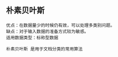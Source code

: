 ## 朴素贝叶斯
    优点：在数据量少的时候仍有效，可以处理多类别问题。
    缺点：对于输入数据的准备方式较为敏感。
    适用数据类型：标称型数据
    
    朴素贝叶斯 是用于文档分类的常用算法
